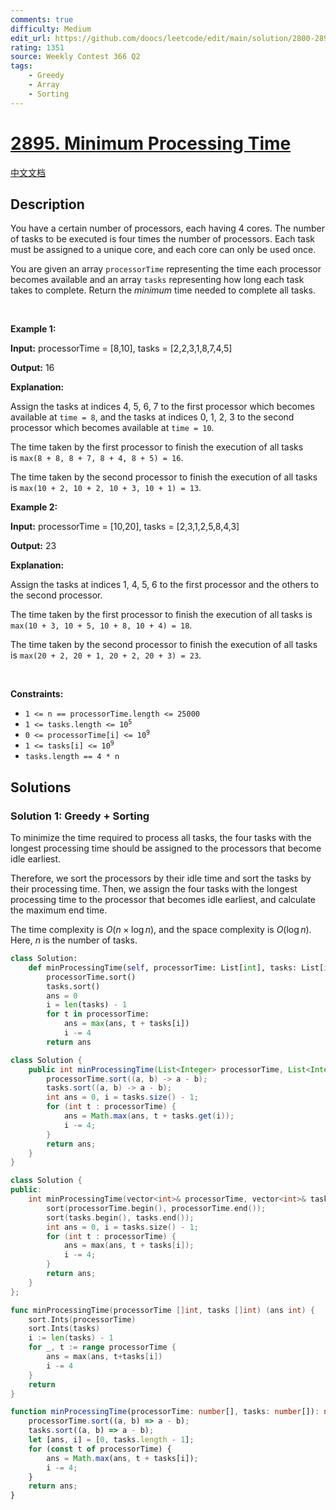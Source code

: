 ```yaml
---
comments: true
difficulty: Medium
edit_url: https://github.com/doocs/leetcode/edit/main/solution/2800-2899/2895.Minimum%20Processing%20Time/README_EN.md
rating: 1351
source: Weekly Contest 366 Q2
tags:
    - Greedy
    - Array
    - Sorting
---
```


# [2895. Minimum Processing Time](https://leetcode.com/problems/minimum-processing-time)

[中文文档](/solution/2800-2899/2895.Minimum%20Processing%20Time/README.md)

## Description

<p>You have a certain number of processors, each having 4 cores. The number of tasks to be executed is four times the number of processors. Each task must be assigned to a unique core, and each core can only be used once.</p>

<p>You are given an array <code>processorTime</code> representing the time each processor becomes available and an array <code>tasks</code> representing how long each task takes to complete. Return the&nbsp;<em>minimum</em> time needed to complete all tasks.</p>

<p>&nbsp;</p>
<p><strong class="example">Example 1:</strong></p>

<div class="example-block">
<p><strong>Input:</strong> <span class="example-io">processorTime = [8,10], tasks = [2,2,3,1,8,7,4,5]</span></p>

<p><strong>Output:</strong> <span class="example-io">16</span></p>

<p><strong>Explanation:</strong></p>

<p>Assign the tasks at indices 4, 5, 6, 7 to the first processor which becomes available at <code>time = 8</code>, and the tasks at indices 0, 1, 2, 3 to the second processor which becomes available at <code>time = 10</code>.&nbsp;</p>

<p>The time taken by the first processor to finish the execution of all tasks is&nbsp;<code>max(8 + 8, 8 + 7, 8 + 4, 8 + 5) = 16</code>.</p>

<p>The time taken by the second processor to finish the execution of all tasks is&nbsp;<code>max(10 + 2, 10 + 2, 10 + 3, 10 + 1) = 13</code>.</p>
</div>

<p><strong class="example">Example 2:</strong></p>

<div class="example-block">
<p><strong>Input:</strong> <span class="example-io">processorTime = [10,20], tasks = [2,3,1,2,5,8,4,3]</span></p>

<p><strong>Output:</strong> <span class="example-io">23</span></p>

<p><strong>Explanation:</strong></p>

<p>Assign the tasks at indices 1, 4, 5, 6 to the first processor and the others to the second processor.</p>

<p>The time taken by the first processor to finish the execution of all tasks is <code>max(10 + 3, 10 + 5, 10 + 8, 10 + 4) = 18</code>.</p>

<p>The time taken by the second processor to finish the execution of all tasks is <code>max(20 + 2, 20 + 1, 20 + 2, 20 + 3) = 23</code>.</p>
</div>

<p>&nbsp;</p>
<p><strong>Constraints:</strong></p>

<ul>
	<li><code>1 &lt;= n == processorTime.length &lt;= 25000</code></li>
	<li><code>1 &lt;= tasks.length &lt;= 10<sup>5</sup></code></li>
	<li><code>0 &lt;= processorTime[i] &lt;= 10<sup>9</sup></code></li>
	<li><code>1 &lt;= tasks[i] &lt;= 10<sup>9</sup></code></li>
	<li><code>tasks.length == 4 * n</code></li>
</ul>

## Solutions

### Solution 1: Greedy + Sorting

To minimize the time required to process all tasks, the four tasks with the longest processing time should be assigned to the processors that become idle earliest.

Therefore, we sort the processors by their idle time and sort the tasks by their processing time. Then, we assign the four tasks with the longest processing time to the processor that becomes idle earliest, and calculate the maximum end time.

The time complexity is $O(n \times \log n)$, and the space complexity is $O(\log n)$. Here, $n$ is the number of tasks.

<!-- tabs:start -->

```python
class Solution:
    def minProcessingTime(self, processorTime: List[int], tasks: List[int]) -> int:
        processorTime.sort()
        tasks.sort()
        ans = 0
        i = len(tasks) - 1
        for t in processorTime:
            ans = max(ans, t + tasks[i])
            i -= 4
        return ans
```

```java
class Solution {
    public int minProcessingTime(List<Integer> processorTime, List<Integer> tasks) {
        processorTime.sort((a, b) -> a - b);
        tasks.sort((a, b) -> a - b);
        int ans = 0, i = tasks.size() - 1;
        for (int t : processorTime) {
            ans = Math.max(ans, t + tasks.get(i));
            i -= 4;
        }
        return ans;
    }
}
```

```cpp
class Solution {
public:
    int minProcessingTime(vector<int>& processorTime, vector<int>& tasks) {
        sort(processorTime.begin(), processorTime.end());
        sort(tasks.begin(), tasks.end());
        int ans = 0, i = tasks.size() - 1;
        for (int t : processorTime) {
            ans = max(ans, t + tasks[i]);
            i -= 4;
        }
        return ans;
    }
};
```

```go
func minProcessingTime(processorTime []int, tasks []int) (ans int) {
	sort.Ints(processorTime)
	sort.Ints(tasks)
	i := len(tasks) - 1
	for _, t := range processorTime {
		ans = max(ans, t+tasks[i])
		i -= 4
	}
	return
}
```

```ts
function minProcessingTime(processorTime: number[], tasks: number[]): number {
    processorTime.sort((a, b) => a - b);
    tasks.sort((a, b) => a - b);
    let [ans, i] = [0, tasks.length - 1];
    for (const t of processorTime) {
        ans = Math.max(ans, t + tasks[i]);
        i -= 4;
    }
    return ans;
}
```

<!-- tabs:end -->

<!-- end -->
